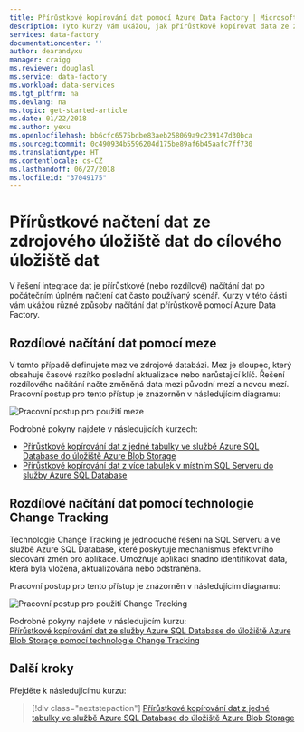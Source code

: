 ```yaml
---
title: Přírůstkové kopírování dat pomocí Azure Data Factory | Microsoft Docs
description: Tyto kurzy vám ukážou, jak přírůstkově kopírovat data ze zdrojového úložiště dat do cílového úložiště dat. První zkopíruje data z jedné tabulky.
services: data-factory
documentationcenter: ''
author: dearandyxu
manager: craigg
ms.reviewer: douglasl
ms.service: data-factory
ms.workload: data-services
ms.tgt_pltfrm: na
ms.devlang: na
ms.topic: get-started-article
ms.date: 01/22/2018
ms.author: yexu
ms.openlocfilehash: bb6cfc6575bdbe83aeb258069a9c239147d30bca
ms.sourcegitcommit: 0c490934b5596204d175be89af6b45aafc7ff730
ms.translationtype: HT
ms.contentlocale: cs-CZ
ms.lasthandoff: 06/27/2018
ms.locfileid: "37049175"
---
```

# <a name="incrementally-load-data-from-a-source-data-store-to-a-destination-data-store"></a>Přírůstkové načtení dat ze zdrojového úložiště dat do cílového úložiště dat

V řešení integrace dat je přírůstkové (nebo rozdílové) načítání dat po počátečním úplném načtení dat často používaný scénář. Kurzy v této části vám ukážou různé způsoby načítání dat přírůstkově pomocí Azure Data Factory.

## <a name="delta-data-loading-by-using-a-watermark"></a>Rozdílové načítání dat pomocí meze
V tomto případě definujete mez ve zdrojové databázi. Mez je sloupec, který obsahuje časové razítko poslední aktualizace nebo narůstající klíč. Řešení rozdílového načítání načte změněná data mezi původní mezí a novou mezí. Pracovní postup pro tento přístup je znázorněn v následujícím diagramu: 

![Pracovní postup pro použití meze](media/tutorial-incremental-copy-overview/workflow-using-watermark.png)

Podrobné pokyny najdete v následujících kurzech: 

- [Přírůstkové kopírování dat z jedné tabulky ve službě Azure SQL Database do úložiště Azure Blob Storage](tutorial-incremental-copy-powershell.md)
- [Přírůstkové kopírování dat z více tabulek v místním SQL Serveru do služby Azure SQL Database](tutorial-incremental-copy-multiple-tables-powershell.md)

## <a name="delta-data-loading-by-using-the-change-tracking-technology"></a>Rozdílové načítání dat pomocí technologie Change Tracking
Technologie Change Tracking je jednoduché řešení na SQL Serveru a ve službě Azure SQL Database, které poskytuje mechanismus efektivního sledování změn pro aplikace. Umožňuje aplikaci snadno identifikovat data, která byla vložena, aktualizována nebo odstraněna. 

Pracovní postup pro tento přístup je znázorněn v následujícím diagramu:

![Pracovní postup pro použití Change Tracking](media/tutorial-incremental-copy-overview/workflow-using-change-tracking.png)

Podrobné pokyny najdete v následujícím kurzu: <br/>
[Přírůstkové kopírování dat ze služby Azure SQL Database do úložiště Azure Blob Storage pomocí technologie Change Tracking](tutorial-incremental-copy-change-tracking-feature-powershell.md)

## <a name="next-steps"></a>Další kroky
Přejděte k následujícímu kurzu: 

> [!div class="nextstepaction"]
>[Přírůstkové kopírování dat z jedné tabulky ve službě Azure SQL Database do úložiště Azure Blob Storage](tutorial-incremental-copy-powershell.md)
